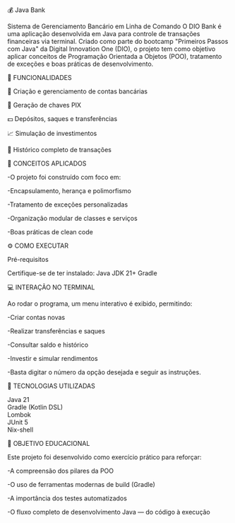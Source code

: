 💰 Java Bank

Sistema de Gerenciamento Bancário em Linha de Comando
O DIO Bank é uma aplicação desenvolvida em Java para controle de transações financeiras via terminal.
Criado como parte do bootcamp "Primeiros Passos com Java" da Digital Innovation One (DIO), o projeto tem como objetivo aplicar conceitos de Programação Orientada a Objetos (POO), tratamento de exceções e boas práticas de desenvolvimento.


🚀 FUNCIONALIDADES


🏦 Criação e gerenciamento de contas bancárias

🔑 Geração de chaves PIX

💵 Depósitos, saques e transferências

📈 Simulação de investimentos

📜 Histórico completo de transações


🧠 CONCEITOS APLICADOS


-O projeto foi construído com foco em:

-Encapsulamento, herança e polimorfismo

-Tratamento de exceções personalizadas

-Organização modular de classes e serviços

-Boas práticas de clean code


⚙️ COMO EXECUTAR

Pré-requisitos

Certifique-se de ter instalado:
Java JDK 21+
Gradle


💻 INTERAÇÃO NO TERMINAL 


Ao rodar o programa, um menu interativo é exibido, permitindo:

-Criar contas novas

-Realizar transferências e saques

-Consultar saldo e histórico

-Investir e simular rendimentos

-Basta digitar o número da opção desejada e seguir as instruções.

🧰 TECNOLOGIAS UTILIZADAS
                          
Java 21	                        
Gradle (Kotlin DSL)           
Lombok                            
JUnit 5	                            
Nix-shell	                        

🌟 OBJETIVO EDUCACIONAL 

Este projeto foi desenvolvido como exercício prático para reforçar:

-A compreensão dos pilares da POO

-O uso de ferramentas modernas de build (Gradle)

-A importância dos testes automatizados

-O fluxo completo de desenvolvimento Java — do código à execução
